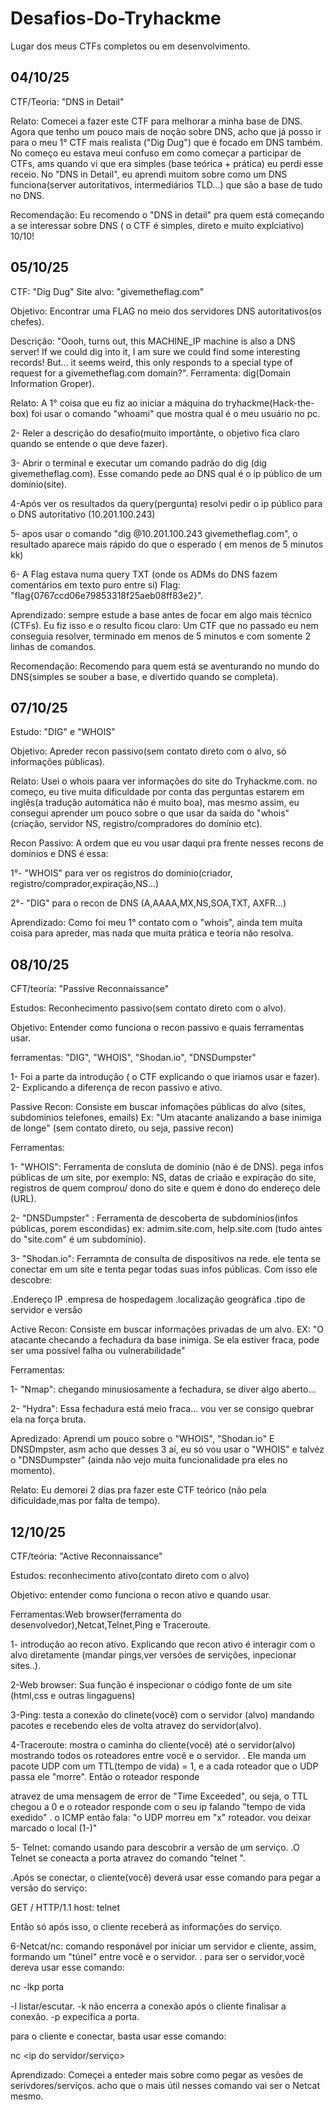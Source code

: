 # Desafios-Do-Tryhackme
Lugar dos meus CTFs completos ou em desenvolvimento.

## 04/10/25

CTF/Teoria: "DNS in Detail"

Relato: Comecei a fazer este CTF para melhorar a minha base de DNS.
Agora que tenho um pouco mais de noção sobre DNS, acho que já posso ir para o meu 1° CTF mais realista ("Dig Dug") que é focado em DNS também.
No começo eu estava meui confuso em como começar a participar de CTFs, ams quando vi que era simples (base teórica + prática) eu perdi esse receio.
No "DNS in Detail", eu aprendi muitom sobre como um DNS funciona(server autoritativos, intermediários TLD...) que são a base de tudo no DNS.

Recomendação: Eu recomendo o "DNS in detail" pra quem está começando a se interessar sobre DNS ( o CTF é simples, direto e muito explciativo) 10/10!


## 05/10/25

CTF: "Dig Dug"
Site alvo: "givemetheflag.com"

Objetivo: Encontrar uma FLAG no meio dos servidores DNS autoritativos(os chefes).

Descrição: "Oooh, turns out, this MACHINE_IP machine is also a DNS server! If we could dig into it, I am sure we could find some interesting records! But... it seems weird, this only responds to a special type of request for a givemetheflag.com domain?".
Ferramenta: dig(Domain Information Groper).

Relato: A 1° coisa que eu fiz ao iniciar a máquina do tryhackme(Hack-the-box) foi usar o comando "whoami" que mostra qual é o meu usuário no pc.

2- Reler a descrição do desafio(muito importânte, o objetivo fica claro quando se entende o que deve fazer).

3- Abrir o terminal e executar um comando padrão do dig (dig givemetheflag.com). Esse comando pede ao DNS qual é o ip público de um domínio(site).

4-Após ver os resultados da query(pergunta) resolvi pedir o ip público para o DNS autoritativo (10.201.100.243)

5- apos usar o comando "dig @10.201.100.243 givemetheflag.com", o resultado aparece mais rápido do que o esperado ( em menos de 5 minutos kk)

6- A Flag estava numa query TXT (onde os ADMs do DNS fazem comentários em texto puro entre si)
Flag: "flag{0767ccd06e79853318f25aeb08ff83e2}".

Aprendizado: sempre estude a base antes de focar em algo mais técnico (CTFs). Eu fiz isso e o resulto ficou claro: Um CTF que no passado eu nem conseguia resolver, terminado em menos de 5 minutos e com somente 2 linhas de comandos.

Recomendação: Recomendo para quem está se aventurando no mundo do DNS(simples se souber a base, e divertido quando se completa).

## 07/10/25
 Estudo: "DIG" e "WHOIS"
 
 Objetivo: Apreder recon passivo(sem contato direto com o alvo, só informações públicas).

 Relato: Usei o whois paara ver informações do site do Tryhackme.com. 
 no começo, eu tive muita dificuldade por conta das perguntas estarem em inglês(a tradução automática não é muito boa), mas mesmo assim, eu consegui       aprender um pouco sobre o que usar da saída do "whois" (criação, servidor NS, registro/compradores do domínio etc).
 
 Recon Passivo: A ordem que eu vou usar daqui pra frente nesses recons de domínios e DNS é essa:
 
 1°- "WHOIS" para ver os registros do domínio(criador, registro/comprador,expiração,NS...)
 
 2°- "DIG" para o recon de DNS (A,AAAA,MX,NS,SOA,TXT, AXFR...)
 
 Aprendizado: Como foi meu 1° contato com o "whois", ainda tem muita coisa para apreder, mas nada que muita prática e teoría não resolva.

## 08/10/25

 CFT/teoría: "Passive Reconnaissance"

 Estudos: Reconhecimento passivo(sem contato direto com o alvo).

 Objetivo: Entender como funciona o recon passivo e quais ferramentas usar.

 ferramentas: "DIG", "WHOIS", "Shodan.io", "DNSDumpster"

 1- Foi a parte da introdução ( o CTF explicando o que iriamos usar e fazer).
 2- Explicando a diferença de recon passivo e ativo.

   Passive Recon: Consiste em buscar infomações públicas do alvo (sites, subdomínios telefones, emails)
   Ex: "Um atacante analizando a base inimiga de longe" (sem contato direto, ou seja, passive recon)
   
   Ferramentas: 
   
   1- "WHOIS": Ferramenta de consluta de domínio (não é de DNS). pega infos públicas de um site, por exemplo: NS, datas de criaão e expiração do site,              registros de quem comprou/ dono do site e quem é dono do endereço dele (URL).

   2- "DNSDumpster" : Ferramenta de descoberta de subdomínios(infos públicas, porem escondidas) ex: admim.site.com, help.site.com (tudo antes do                "site.com" é um subdomínio).

   3- "Shodan.io": Ferramnta de consulta de dispositivos na rede. ele tenta se conectar em um site e tenta pegar todas suas infos públicas.
       Com isso ele descobre:
       
   .Endereço IP
   .empresa de hospedagem
   .localização geográfica
   .tipo de servidor e versão

   Active Recon: Consiste em buscar informações privadas de um alvo.
   EX: "O atacante checando a fechadura da base inimiga. Se ela estiver fraca, pode ser uma possível falha ou vulnerabilidade"
   
   Ferramentas:
   
   1- "Nmap": chegando minusiosamente a fechadura, se diver algo aberto...

   2- "Hydra": Essa fechadura está meio fraca... vou ver se consigo quebrar ela na força bruta.

   Apredizado: Aprendi um pouco sobre o "WHOIS", "Shodan.io" E DNSDmpster, asm acho que desses 3 aí, eu só vou usar o "WHOIS" e talvéz o "DNSDumpster"      (ainda não vejo muita funcionalidade pra eles no momento).

   Relato: Eu demorei 2 dias pra fazer este CTF teórico (não pela dificuldade,mas por falta de tempo).

   ## 12/10/25

   CTF/teória: "Active Reconnaissance"
   
   Estudos: reconhecimento ativo(contato direto com o alvo)
   
   Objetivo: entender como funciona o recon ativo e quando usar.

   Ferramentas:Web browser(ferramenta do desenvolvedor),Netcat,Telnet,Ping e Traceroute.

   1- introdução ao recon ativo. Explicando que recon ativo é interagir com o alvo diretamente (mandar pings,ver versões de servições, inpecionar           sites..).
   
   2-Web browser: Sua função é inspecionar o código fonte de um site (html,css e outras lingaguens)

   3-Ping: testa a conexão do clinete(você) com o servidor (alvo) mandando pacotes e recebendo eles de volta atravez do servidor(alvo). 

   4-Traceroute: mostra o caminha do cliente(você) até o servidor(alvo) mostrando todos os roteadores entre você e o servidor.
   . Ele manda um pacote UDP com um TTL(tempo de vida) = 1, e a cada roteador que o UDP passa ele "morre". Então o roteador responde 
   
   atravez de uma mensagem de error de "Time Exceeded", ou seja, o TTL chegou a 0 e o roteador responde com o seu ip falando "tempo de vida exedido"
   . o ICMP então fala: "o UDP morreu em "x" roteador. vou deixar marcado o local (1-)"

   5- Telnet: comando usando para descobrir a versão de um serviço.
   .O Telnet se coneacta a porta atravez do comando "telnet <ip> <porta>".
   
   .Após se conectar, o cliente(você) deverá usar esse comando para pegar a versão do serviço:
   
   GET / HTTP/1.1
   host: telnet

   Então só após isso, o cliente receberá as informações do serviço.

   6-Netcat/nc: comando responável por iniciar um servidor e cliente, assim, formando um "túnel" entre você e o servidor.
   . para ser o servidor,vocẽ dereva usar esse comando:
   
   nc -lkp porta
   
  -l listar/escutar.
  -k não encerra a conexão após o cliente finalisar a conexão.
  -p expecifica a porta.

   para o cliente e conectar, basta usar esse comando:

   nc <ip do servidor/serviço> <porta>

   Aprendizado: Começei a enteder mais sobre como pegar as vesões de serivdores/serviços.
   acho que o mais útil nesses comando vai ser o Netcat mesmo.
   
   


